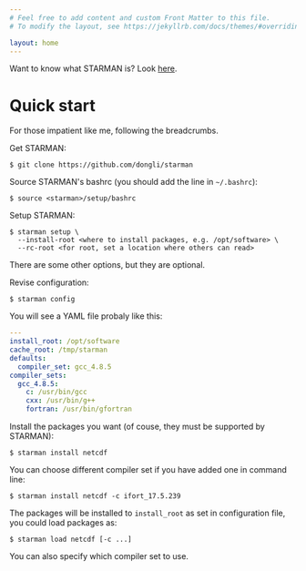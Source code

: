 ```yaml
---
# Feel free to add content and custom Front Matter to this file.
# To modify the layout, see https://jekyllrb.com/docs/themes/#overriding-theme-defaults

layout: home
---
```


Want to know what STARMAN is? Look [here](/starman/about/).

# Quick start

For those impatient like me, following the breadcrumbs.

Get STARMAN:
```
$ git clone https://github.com/dongli/starman
```

Source STARMAN's bashrc (you should add the line in `~/.bashrc`):
```
$ source <starman>/setup/bashrc
```

Setup STARMAN:
```
$ starman setup \
  --install-root <where to install packages, e.g. /opt/software> \
  --rc-root <for root, set a location where others can read>
```
There are some other options, but they are optional.

Revise configuration:
```
$ starman config
```
You will see a YAML file probaly like this:
```yaml
---
install_root: /opt/software
cache_root: /tmp/starman
defaults:
  compiler_set: gcc_4.8.5
compiler_sets:
  gcc_4.8.5:
    c: /usr/bin/gcc
    cxx: /usr/bin/g++
    fortran: /usr/bin/gfortran
```

Install the packages you want (of couse, they must be supported by STARMAN):
```
$ starman install netcdf
```
You can choose different compiler set if you have added one in command line:
```
$ starman install netcdf -c ifort_17.5.239
```
The packages will be installed to `install_root` as set in configuration file, you could load packages as:
```
$ starman load netcdf [-c ...]
```
You can also specify which compiler set to use.
